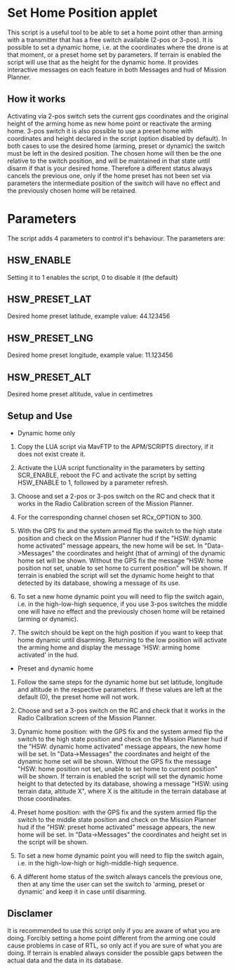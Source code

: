 # Set Home Position applet

This script is a useful tool to be able to set a home point other than arming with a transmitter that has a free switch
available (2-pos or 3-pos).
It is possible to set a dynamic home, i.e. at the coordinates where the drone is at that moment, or a preset home set by parameters.
If terrain is enabled the script will use that as the height for the dynamic home.
It provides interactive messages on each feature in both Messages and hud of Mission Planner.

## How it works

Activating via 2-pos switch sets the current gps coordinates and the original height of the arming home as new home point
or reactivate the arming home.
3-pos switch it is also possible to use a preset home with coordinates and height declared in the script (option disabled by default).
In both cases to use the desired home (arming, preset or dynamic) the switch must be left in the desired position.
The chosen home will then be the one relative to the switch position, and will be maintained in that state until disarm
if that is your desired home.
Therefore a different status always cancels the previous one, only if the home preset has not been set via parameters
the intermediate position of the switch will have no effect and the previously chosen home will be retained.

# Parameters

The script adds 4 parameters to control it's behaviour. The parameters
are:

## HSW_ENABLE

Setting it to 1 enables the script, 0 to disable it (the default)

## HSW_PRESET_LAT

Desired home preset latitude, example value: 44.123456

## HSW_PRESET_LNG

Desired home preset longitude, example value: 11.123456

## HSW_PRESET_ALT

Desired home preset altitude, value in centimetres

## Setup and Use

- Dynamic home only

1) Copy the LUA script via MavFTP to the APM/SCRIPTS directory, if it does not exist create it.

2) Activate the LUA script functionality in the parameters by setting SCR_ENABLE, reboot the FC and
activate the script by setting HSW_ENABLE to 1, followed by a parameter refresh.

3) Choose and set a 2-pos or 3-pos switch on the RC and check that it works in the Radio Calibration screen
of the Mission Planner.

4) For the corresponding channel chosen set RCx_OPTION to 300.

5) With the GPS fix and the system armed flip the switch to the high state position and check on the Mission Planner hud
if the "HSW: dynamic home activated" message appears, the new home will be set.
In "Data->Messages" the coordinates and height (that of arming) of the dynamic home set will be shown.
Without the GPS fix the message "HSW: home position not set, unable to set home to current position" will be shown.
If terrain is enabled the script will set the dynamic home height to that detected by its database, showing a message of its use.
   
6) To set a new home dynamic point you will need to flip the switch again, i.e. in the high-low-high sequence, if you use 3-pos
switches the middle one will have no effect and the previously chosen home will be retained (arming or dynamic).

7) The switch should be kept on the high position if you want to keep that home dynamic until disarming.
Returning to the low position will activate the arming home and display the message 'HSW: arming home activated' in the hud.


- Preset and dynamic home

1) Follow the same steps for the dynamic home but set latitude, longitude and altitude in the respective parameters.
If these values are left at the default (0), the preset home will not work.

2) Choose and set a 3-pos switch on the RC and check that it works in the Radio Calibration screen of the Mission Planner.

3) Dynamic home position: with the GPS fix and the system armed flip the switch to the high state position and check on the
Mission Planner hud if the "HSW: dynamic home activated" message appears, the new home will be set.
In "Data->Messages" the coordinates and height of the dynamic home set will be shown.
Without the GPS fix the message "HSW: home position not set, unable to set home to current position" will be shown.
If terrain is enabled the script will set the dynamic home height to that detected by its database, showing a message
"HSW: using terrain data, altitude X", where X is the altitude in the terrain database at those coordinates.
   
4) Preset home position: with the GPS fix and the system armed flip the switch to the middle state position and check on the
Mission Planner hud if the "HSW: preset home activated" message appears, the new home will be set.
In "Data->Messages" the coordinates and height set in the script will be shown.

5) To set a new home dynamic point you will need to flip the switch again, i.e. in the high-low-high or high-middle-high sequence.

6) A different home status of the switch always cancels the previous one, then at any time the user can set the switch to
'arming, preset or dynamic' and keep it in case until disarming.

## Disclamer

It is recommended to use this script only if you are aware of what you are doing.
Forcibly setting a home point different from the arming one could cause problems in case of RTL, so only act if you are sure
of what you are doing.
If terrain is enabled always consider the possible gaps between the actual data and the data in its database.
